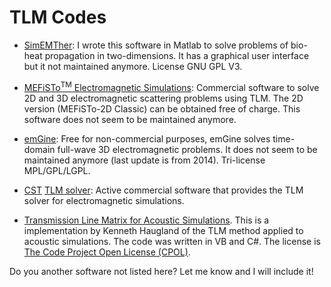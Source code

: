 # TLM Codes

* [SimEMTher](https://github.com/hugomilan/SimEMTher): I wrote this software in Matlab to solve problems of bio-heat propagation in two-dimensions. It has a graphical user interface but it not maintained anymore. License GNU GPL V3.

* [MEFiSTo<sup>TM</sup> Electromagnetic Simulations](http://www.faustcorp.com/): Commercial software to solve 2D and 3D electromagnetic scattering problems using TLM. The 2D version (MEFiSTo-2D Classic) can be obtained free of charge. This software does not seem to be maintained anymore.

* [emGine](http://www.petr-lorenz.com/emgine/index.php?option=com_content&view=article&id=44&Itemid=53): Free for non-commercial purposes, emGine solves time-domain full-wave 3D electromagnetic problems. It does not seem to be maintained anymore (last update is from 2014). Tri-license MPL/GPL/LGPL.

* [CST](https://www.cst.com/) [TLM solver](https://www.cst.com/products/cstmws/Solvers/TLM-Solver): Active commercial software that provides the TLM solver for electromagnetic simulations.

* [Transmission Line Matrix for Acoustic Simulations](https://www.codeproject.com/articles/661257/transmission-line-matrix-for-acoustic-simulations). This is a implementation by Kenneth Haugland of the TLM method applied to acoustic simulations. The code was written in VB and C#. The license is [The Code Project Open License (CPOL)](https://www.codeproject.com/info/cpol10.aspx).

Do you another software not listed here? Let me know and I will include it!